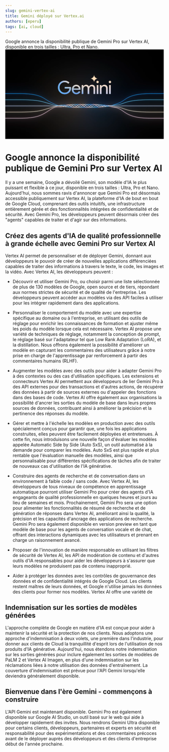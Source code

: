 ```yaml
---
slug: gemini-vertex-ai
title: Gemini déployé sur Vertex.ai
authors: [eperu]
tags: [ai, cloud]
---
```


Google annonce la disponibilité publique de Gemini Pro sur Vertex AI, disponible en trois tailles : Ultra, Pro et Nano.
![logo de gemini](./gemini.webp)
<!-- truncate -->

# Google annonce la disponibilité publique de Gemini Pro sur Vertex AI

Il y a une semaine, Google a dévoilé Gemini, son modèle d'IA le plus puissant et flexible à ce jour, disponible en trois tailles : Ultra, Pro et Nano. Aujourd'hui, nous sommes ravis d'annoncer que Gemini Pro est désormais accessible publiquement sur Vertex AI, la plateforme d'IA de bout en bout de Google Cloud, comprenant des outils intuitifs, une infrastructure entièrement gérée et des fonctionnalités intégrées de confidentialité et de sécurité. Avec Gemini Pro, les développeurs peuvent désormais créer des "agents" capables de traiter et d'agir sur des informations.

## Créez des agents d'IA de qualité professionnelle à grande échelle avec Gemini Pro sur Vertex AI

Vertex AI permet de personnaliser et de déployer Gemini, donnant aux développeurs le pouvoir de créer de nouvelles applications différenciées capables de traiter des informations à travers le texte, le code, les images et la vidéo. Avec Vertex AI, les développeurs peuvent :

- Découvrir et utiliser Gemini Pro, ou choisir parmi une liste sélectionnée de plus de 130 modèles de Google, open source et de tiers, répondant aux normes strictes de sécurité et de qualité de l'entreprise. Les développeurs peuvent accéder aux modèles via des API faciles à utiliser pour les intégrer rapidement dans des applications.
  
- Personnaliser le comportement du modèle avec une expertise spécifique au domaine ou à l'entreprise, en utilisant des outils de réglage pour enrichir les connaissances de formation et ajuster même les poids du modèle lorsque cela est nécessaire. Vertex AI propose une variété de techniques de réglage, notamment la conception de prompt, le réglage basé sur l'adaptateur tel que Low Rank Adaptation (LoRA), et la distillation. Nous offrons également la possibilité d'améliorer un modèle en capturant les commentaires des utilisateurs grâce à notre prise en charge de l'apprentissage par renforcement à partir des commentaires humains (RLHF).
  
- Augmenter les modèles avec des outils pour aider à adapter Gemini Pro à des contextes ou des cas d'utilisation spécifiques. Les extensions et connecteurs Vertex AI permettent aux développeurs de lier Gemini Pro à des API externes pour des transactions et d'autres actions, de récupérer des données à partir de sources externes ou d'appeler des fonctions dans des bases de code. Vertex AI offre également aux organisations la possibilité d'ancrer les sorties du modèle de base dans leurs propres sources de données, contribuant ainsi à améliorer la précision et la pertinence des réponses du modèle.
  
- Gérer et mettre à l'échelle les modèles en production avec des outils spécialement conçus pour garantir que, une fois les applications construites, elles peuvent être facilement déployées et entretenues. À cette fin, nous introduisons une nouvelle façon d'évaluer les modèles appelée Automatic Side by Side (Auto SxS), un outil automatisé à la demande pour comparer les modèles. Auto SxS est plus rapide et plus rentable que l'évaluation manuelle des modèles, ainsi que personnalisable pour différentes spécifications de tâches afin de traiter de nouveaux cas d'utilisation de l'IA générative.
  
- Construire des agents de recherche et de conversation dans un environnement à faible code / sans code. Avec Vertex AI, les développeurs de tous niveaux de compétence en apprentissage automatique pourront utiliser Gemini Pro pour créer des agents d'IA engageants de qualité professionnelle en quelques heures et jours au lieu de semaines et mois. Prochainement, Gemini Pro sera une option pour alimenter les fonctionnalités de résumé de recherche et de génération de réponses dans Vertex AI, améliorant ainsi la qualité, la précision et les capacités d'ancrage des applications de recherche. Gemini Pro sera également disponible en version preview en tant que modèle de base pour les agents de conversation vocale et de chat, offrant des interactions dynamiques avec les utilisateurs et prenant en charge un raisonnement avancé.
  
- Proposer de l'innovation de manière responsable en utilisant les filtres de sécurité de Vertex AI, les API de modération de contenu et d'autres outils d'IA responsables pour aider les développeurs à s'assurer que leurs modèles ne produisent pas de contenu inapproprié.
  
- Aider à protéger les données avec les contrôles de gouvernance des données et de confidentialité intégrés de Google Cloud. Les clients restent maîtres de leurs données, et Google n'utilise jamais les données des clients pour former nos modèles. Vertex AI offre une variété de

## Indemnisation sur les sorties de modèles générées

L'approche complète de Google en matière d'IA est conçue pour aider à maintenir la sécurité et la protection de nos clients. Nous adoptons une approche d'indemnisation à deux volets, une première dans l'industrie, pour donner aux clients de Cloud la tranquillité d'esprit lors de l'utilisation de nos produits d'IA générative. Aujourd'hui, nous étendons notre indemnisation sur les sorties générées pour inclure également les sorties de modèles de PaLM 2 et Vertex AI Imagen, en plus d'une indemnisation sur les réclamations liées à notre utilisation des données d'entraînement. La couverture d'indemnisation est prévue pour l'API Gemini lorsqu'elle deviendra généralement disponible.

## Bienvenue dans l'ère Gemini - commençons à construire

L'API Gemini est maintenant disponible. Gemini Pro est également disponible sur Google AI Studio, un outil basé sur le web qui aide à développer rapidement des invites. Nous rendrons Gemini Ultra disponible pour certains clients, développeurs, partenaires et experts en sécurité et responsabilité pour des expérimentations et des commentaires précoces avant de le déployer auprès des développeurs et des clients d'entreprise début de l'année prochaine.